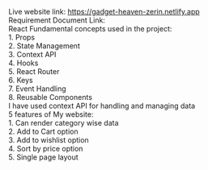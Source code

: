 Live website link: https://gadget-heaven-zerin.netlify.app
<br/>
Requirement Document Link: 
 <br/>
React Fundamental concepts used in the project: <br/>
    1. Props <br/>
    2. State Management <br/>
    3. Context API <br/>
    4. Hooks <br/>
    5. React Router <br/>
    6. Keys <br/>
    7. Event Handling <br/>
    8. Reusable Components <br/>
I have used context API for handling and managing data<br/>
5 features of My website:<br/>
    1. Can render category wise data<br/>
    2. Add to Cart option<br/>
    3. Add to wishlist option<br/>
    4. Sort by price option<br/>
    5. Single page layout<br/>
